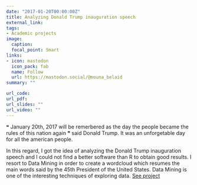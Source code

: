 ```yaml
---
date: "2017-01-20T00:00:00Z"
title: Analyzing Donald Trump inauguration speech
external_link: 
tags:
- Academic projects
image: 
  caption: 
  focal_point: Smart
links:
- icon: mastodon
  icon_pack: fab
  name: Follow
  url: https://mastodon.social/@mouna_belaid
summary: ""

url_code: 
url_pdf: 
url_slides: ""
url_video: ""
---
```


❝ January 20th, 2017 will be remerbered as the day the people became the rules of this nation again ❞ said Donald Trump. It was an unforgetable day for all the american people.

In this regard, I got the idea of analyzing the Donald Trump inauguration speech and I could not find a better software than R to obtain good results. I resort to Data Mining in order to create a wordcloud which resumes the main words said by the 45th President of the United States. Data Mining is one of the interesting techniques of exploring data. [See project](https://rpubs.com/mounabelaid/243878)

